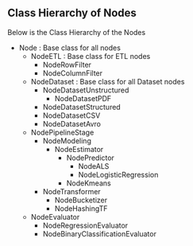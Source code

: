 ## Class Hierarchy of Nodes

Below is the Class Hierarchy of the Nodes

- Node : Base class for all nodes
  - NodeETL : Base class for ETL nodes
    - NodeRowFilter
    - NodeColumnFilter
  - NodeDataset : Base class for all Dataset nodes
    - NodeDatasetUnstructured
      - NodeDatasetPDF
    - NodeDatasetStructured
    - NodeDatasetCSV
    - NodeDatasetAvro
  - NodePipelineStage
    - NodeModeling
      - NodeEstimator
        - NodePredictor
          - NodeALS
          - NodeLogisticRegression
        - NodeKmeans
    - NodeTransformer
       - NodeBucketizer
       - NodeHashingTF
  - NodeEvaluator
    - NodeRegressionEvaluator
    - NodeBinaryClassificationEvaluator
